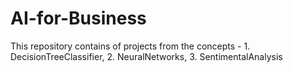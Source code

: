 # AI-for-Business
This repository contains of projects from the concepts - 1. DecisionTreeClassifier, 2. NeuralNetworks, 3. SentimentalAnalysis
